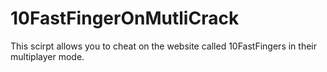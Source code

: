 # 10FastFingerOnMutliCrack
This scirpt allows you to cheat on the website called 10FastFingers in their multiplayer mode.
